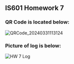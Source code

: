 ## IS601 Homework 7

### QR Code is located below:
![QRCode_20240331113124](https://github.com/russf19/IS601-Homework-7-Spring-2024/assets/83291984/5deb698a-312a-4418-a1cf-12fd140484ec)

### Picture of log is below:
![HW 7 Log](https://github.com/russf19/IS601-Homework-7-Spring-2024/assets/83291984/66b674cb-3589-4c4d-9ccb-ac4102d9eb1e)
